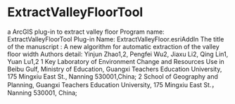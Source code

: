 # ExtractValleyFloorTool
a ArcGIS plug-in to extract valley floor
Program name: ExtractValleyFloorTool
Plug-in Name: ExtractValleyFloor.esriAddIn
The title of the manuscript : A new algorithm for automatic extraction of the valley floor width
Authors detail: Yinjun Zhao1,2, Pengfei Wu2, Jiaxu Li2, Qing Lin1, Yuan Lu1,2
1 Key Laboratory of Environment Change and Resources Use in Beibu Gulf, Ministry of Education, 
Guangxi Teachers Education University, 175 Mingxiu East St., Nanning 530001,China;
2 School of Geography and Planning, Guangxi Teachers Education University, 175 Mingxiu East St.，
Nanning 530001, China;
